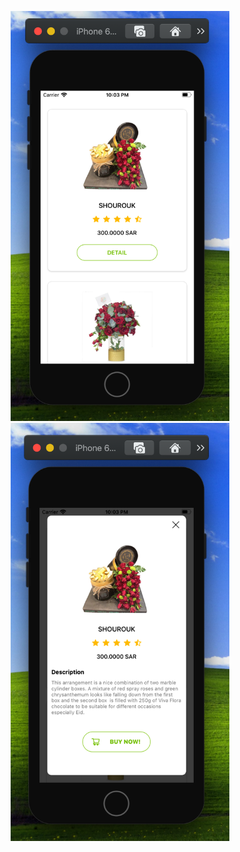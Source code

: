 <p align="center">
  <img src="https://github.com/huytrinh68/RNDC/blob/master/Week5/Assignment/media/pic1.png" width="350" title="hover text">
  <img src="https://github.com/huytrinh68/RNDC/blob/master/Week5/Assignment/media/pic2.png" width="350" title="hover text">
</p>
